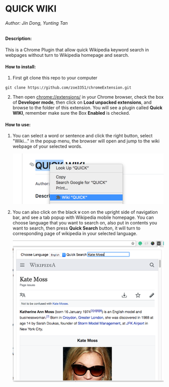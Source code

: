 # QUICK WIKI

###### Author: Jin Dong, Yunting Tan

#### Description:
This is a Chrome Plugin that allow quick Wikipedia keyword search in webpages without turn to Wikipedia homepage and search. 

#### How to install:

1. First git clone this repo to your computer
```
git clone https://github.com/zoe3351/chromeExtension.git
```

2. Then open <chrome://extensions/> in your Chrome browser, check the box of **Developer mode**, then click on **Load unpacked extensions**, and browse to the folder of this extension. You will see a plugin called **Quick WIKI**, remember make sure the Box **Enabled** is checked.

#### How to use:

1. You can select a word or sentence and click the right button, select "Wiki..." in the popup menu, the browser will open and jump to the wiki webpage of your selected words.

    ![alt text](img/i.png " ")

2. You can also click on the black `W` con on the upright side of navigation bar, and see a tab popup with Wikipedia mobile homepage. You can choose language that you want to search on, also put in contents you want to search, then press **Quick Search** button, it will turn to corresponding page of wikipedia in your selected language.

      ![alt text](img/r.png " ")



